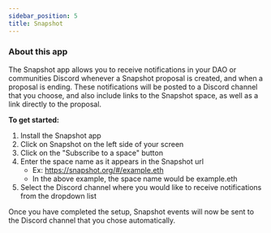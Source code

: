 ```yaml
---
sidebar_position: 5
title: Snapshot
---
```


### About this app

The Snapshot app allows you to receive notifications in your DAO or communities Discord whenever a Snapshot proposal is created, and when a proposal is ending. These notifications will be posted to a Discord channel that you choose, and also include links to the Snapshot space, as well as a link directly to the proposal.

**To get started:**

1. Install the Snapshot app
2. Click on Snapshot on the left side of your screen
3. Click on the "Subscribe to a space" button
4. Enter the space name as it appears in the Snapshot url
    - Ex: <https://snapshot.org/#/example.eth>
    - In the above example, the space name would be example.eth
5. Select the Discord channel where you would like to receive notifications from the dropdown list

Once you have completed the setup, Snapshot events will now be sent to the Discord channel that you chose automatically.
